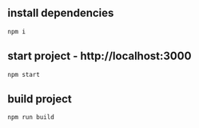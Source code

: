 ## install dependencies

`npm i`

## start project - http://localhost:3000 

`npm start`

## build project

`npm run build`




